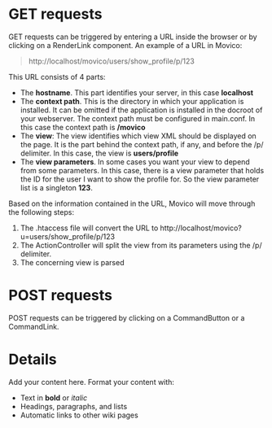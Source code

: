 # GET requests #

GET requests can be triggered by entering a URL inside the browser or by clicking on a RenderLink component. An example of a URL in Movico:

> http://localhost/movico/users/show_profile/p/123

This URL consists of 4 parts:
  * The **hostname**. This part identifies your server, in this case **localhost**
  * The **context path**. This is the directory in which your application is installed. It can be omitted if the application is installed in the docroot of your webserver. The context path must be configured in main.conf. In this case the context path is **/movico**
  * The **view**: The view identifies which view XML should be displayed on the page. It is the part behind the context path, if any, and before the /p/ delimiter. In this case, the view is **users/profile**
  * The **view parameters**. In some cases you want your view to depend from some parameters. In this case, there is a view parameter that holds the ID for the user I want to show the profile for. So the view parameter list is a singleton **123**.

Based on the information contained in the URL, Movico will move through the following steps:
  1. The .htaccess file will convert the URL to http://localhost/movico?u=users/show_profile/p/123
  1. The ActionController will split the view from its parameters using the /p/ delimiter.
  1. The concerning view is parsed

# POST requests #

POST requests can be triggered by clicking on a CommandButton or a CommandLink.


# Details #

Add your content here.  Format your content with:
  * Text in **bold** or _italic_
  * Headings, paragraphs, and lists
  * Automatic links to other wiki pages
